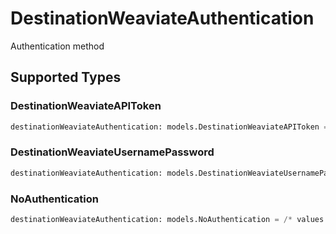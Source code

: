 # DestinationWeaviateAuthentication

Authentication method


## Supported Types

### DestinationWeaviateAPIToken

```python
destinationWeaviateAuthentication: models.DestinationWeaviateAPIToken = /* values here */
```

### DestinationWeaviateUsernamePassword

```python
destinationWeaviateAuthentication: models.DestinationWeaviateUsernamePassword = /* values here */
```

### NoAuthentication

```python
destinationWeaviateAuthentication: models.NoAuthentication = /* values here */
```

